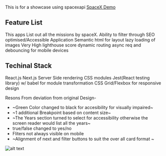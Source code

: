 This is for a showcase using spacexapi
[SpaceX Demo](https://space-xdemo.vercel.app/)

## Feature List
This apps List out all the missions by spaceX.
Ability to filter through
SEO optimised/Accessible Application
Semantic html for layout
lazy loading of images
Very High lighthouse score
dynamic routing
async req and debouncing for mobile devices
## Techinal Stack
React.js
Next.js Server Side rendering
CSS modules
Jest(React testing library) w/ babel for module transformation
CSS Grid/Flexbox for responsive design

Resons From deviation from original Design- 
* ~Green Color changed to black for accesibility for visually impaired~
* ~1 additional Breakpoint based on content size~
* ~The Years section turned to select for accessibility otherwise
    the screen reader would list all the years~
* true/false changed to yes/no
* Fliters not always visible on mobile
* ~Alignment of next and filter buttons to suit the over all card    format  ~

![alt text](https://user-images.githubusercontent.com/16836510/94475071-318a7800-01ec-11eb-93a6-5f2734717f73.png)
